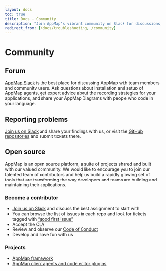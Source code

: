 ```yaml
---
layout: docs
toc: true
title: Docs - Community
description: "Join AppMap's vibrant community on Slack for discussions, issue reporting, and become a contributor."
redirect_from: [/docs/troubleshooting, /community]
---
```

# Community

## Forum
[AppMap Slack](https://appmap.io/slack) is the best place for discussing AppMap with team members and community users.  Ask questions about installation and setup of AppMap agents, get expert advice about the recording strategies for your applications, and share your AppMap Diagrams with people who code in your language.  

## Reporting problems
[Join us on Slack](https://appmap.io/slack) and share your findings with us, or visit the [GitHub repositories](https://github.com/getappmap) and submit tickets there.

## Open source
AppMap is an open source platform, a suite of projects shared and built with our valued community. We would like to encourage you to join our talented team of contributors and help us build a rapidly growing set of tools that are transforming the way developers and teams are building and maintaining their applications.

### Become a contributor
- [Join us on Slack](https://appmap.io/slack) and discuss the best assignment to start with
- You can browse the list of issues in each repo and look for tickets tagged with [“good first issue”](https://github.com/getappmap/vscode-appland/labels/good%20first%20issue)
- Accept the [CLA](/docs/CLA%20Instructions.pdf)
- Review and observe our [Code of Conduct](/docs/Code%20of%20Conduct%20for%20Contributors.pdf)
- Develop and have fun with us

### Projects
- [AppMap framework](https://github.com/getappmap/appmap)
- [AppMap client agents and code editor plugins](https://github.com/getappmap)
